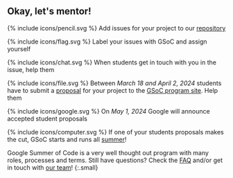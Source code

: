 ## Okay, let's mentor!

<span>{% include icons/pencil.svg %} Add issues for your project to our
[repository](https://github.com/openSUSE/mentoring/issues)

<span>{% include icons/flag.svg %} Label your issues with GSoC and
assign yourself

<span>{% include icons/chat.svg %} When students get in touch with you
in the issue, help them

<span>{% include icons/file.svg %} Between *March 18 and April 2, 2024*
students have to submit a
[proposal](http://write.flossmanuals.net/gsocstudentguide/writing-a-proposal/)
for your project to the
[GSoC program site](https://summerofcode.withgoogle.com/). Help them

<span>{% include icons/google.svg %} On *May 1, 2024* Google will
announce accepted student proposals

<span>{% include icons/computer.svg %} If one of your students
proposals makes the cut, GSoC starts and runs all
[summer](https://developers.google.com/open-source/gsoc/timeline)!

Google Summer of Code is a very well thought out program with many
roles, processes and terms. Still have questions? Check the
[FAQ](https://developers.google.com/open-source/gsoc/faq)
and/or get in touch with [our team](mailto:opensuse-project@opensuse.org)!
{:.small}
